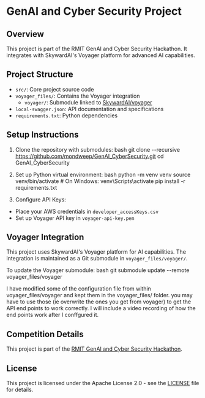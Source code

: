 # GenAI and Cyber Security Project

## Overview
This project is part of the RMIT GenAI and Cyber Security Hackathon. It integrates with SkywardAI's Voyager platform for advanced AI capabilities.

## Project Structure
- `src/`: Core project source code
- `voyager_files/`: Contains the Voyager integration
  - `voyager/`: Submodule linked to [SkywardAI/voyager](https://github.com/SkywardAI/voyager)
- `local-swagger.json`: API documentation and specifications
- `requirements.txt`: Python dependencies

## Setup Instructions

1. Clone the repository with submodules:
bash
git clone --recursive https://github.com/mondweep/GenAI_CyberSecurity.git
cd GenAI_CyberSecurity

2. Set up Python virtual environment:
bash
python -m venv venv
source venv/bin/activate # On Windows: venv\Scripts\activate
pip install -r requirements.txt

3. Configure API Keys:
- Place your AWS credentials in `developer_accessKeys.csv`
- Set up Voyager API key in `voyager-api-key.pem`

## Voyager Integration
This project uses SkywardAI's Voyager platform for AI capabilities. The integration is maintained as a Git submodule in `voyager_files/voyager/`.

To update the Voyager submodule:
bash
git submodule update --remote voyager_files/voyager

I have modified some of the configuration file from within voyager_files/voyager and kept them in the voyager_files/ folder. you may have to use those (ie overwrite the ones you get from voyager) to get the API end points to work correctly. I will include a video recording of how the end points work after I conffgured it.

## Competition Details
This project is part of the [RMIT GenAI and Cyber Security Hackathon](https://www.kaggle.com/competitions/rmit-gen-ai-and-cyber-security-hackathon/overview).

## License
This project is licensed under the Apache License 2.0 - see the [LICENSE](LICENSE) file for details.
